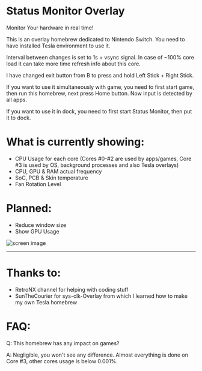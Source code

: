 # Status Monitor Overlay
Monitor Your hardware in real time!

This is an overlay homebrew dedicated to Nintendo Switch.
You need to have installed Tesla environment to use it.

Interval between changes is set to 1s + vsync signal. In case of ~100% core load it can take more time refresh info about this core.

I have changed exit button from B to press and hold Left Stick + Right Stick.

If you want to use it simultaneously with game, you need to first start game, then run this homebrew, next press Home button. Now input is detected by all apps.

If you want to use it in dock, you need to first start Status Monitor, then put it to dock.

# What is currently showing:
- CPU Usage for each core (Cores #0-#2 are used by apps/games, Core #3 is used by OS, background processes and also Tesla overlays)
- CPU, GPU & RAM actual frequency
- SoC, PCB & Skin temperature
- Fan Rotation Level

# Planned:
- Reduce window size
- Show GPU Usage

![screen image](https://github.com/masagrator/Status-Monitor-Overlay/blob/master/docs/Screen.jpg?raw=true)

---

# Thanks to:
- RetroNX channel for helping with coding stuff
- SunTheCourier for sys-clk-Overlay from which I learned how to make my own Tesla homebrew

# FAQ:
Q: This homebrew has any impact on games?

A: Negligible, you won't see any difference. Almost everything is done on Core #3, other cores usage is below 0.001%.
